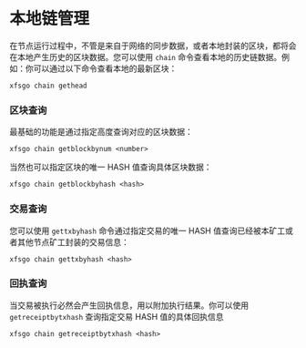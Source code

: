 # 本地链管理

在节点运行过程中，不管是来自于网络的同步数据，或者本地封装的区块，都将会在本地产生历史的区块数据。您可以使用 `chain` 命令查看本地的历史链数据。例如：你可以通过以下命令查看本地的最新区块：

```
xfsgo chain gethead
```

### 区块查询

最基础的功能是通过指定高度查询对应的区块数据：

```
xfsgo chain getblockbynum <number>
```

当然也可以指定区块的唯一 HASH 值查询具体区块数据：

```
xfsgo chain getblockbyhash <hash>
```

### 交易查询

您可以使用 `gettxbyhash` 命令通过指定交易的唯一 HASH 值查询已经被本矿工或者其他节点矿工封装的交易信息：

```
xfsgo chain gettxbyhash <hash>
```

### 回执查询

当交易被执行必然会产生回执信息，用以附加执行结果。你可以使用 `getreceiptbytxhash` 查询指定交易 HASH 值的具体回执信息

```
xfsgo chain getreceiptbytxhash <hash>
```
